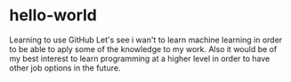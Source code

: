 # hello-world
Learning to use GitHub
Let's see i wan't to learn machine learning in order to be able to aply some of the knowledge to my work.
Also it would be of my best interest to learn programming at a higher level in order to have other job options in the future.
